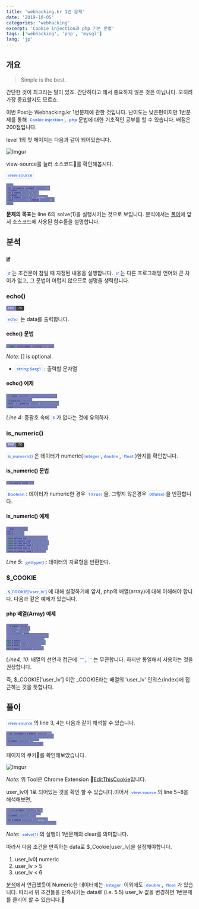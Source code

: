 ```yaml
---
title: 'webhacking.kr 1번 문제'
date: '2019-10-05'
categories: 'webhacking'
excerpt: 'Cookie injection과 php 기본 문법'
tags: ['webhacking', 'php', 'mysql']
lang: 'jp'
---
```


## 개요
> Simple is the best.

간단한 것이 최고라는 말이 있죠. 간단하다고 해서 중요하지 않은 것은 아닙니다. 오히려 가장 중요할지도 모르죠. 

이번 Post는 Webhacking.kr 1번문제에 관한 것입니다. 난이도는 낮은편이지만 1번문제를 통해 `Cookie injection`, `php`문법에 대한 기초적인 공부를 할 수 있습니다. 배점은 200점입니다.

level 1의 첫 페이지는 다음과 같이 되어있습니다.

![Imgur](https://i.imgur.com/NLcyvSy.png)

view-source를 눌러 소스코드🧾를 확인해봅시다.

`view-source`

~~~php
...
  if(!is_numeric($_COOKIE['user_lv'])) 
  $_COOKIE['user_lv']=1;
  if($_COOKIE['user_lv']>=6) 
  $_COOKIE['user_lv']=1;
  if($_COOKIE['user_lv']>5) solve(1);
  echo "<br>level : {$_COOKIE['user_lv']}";
...
~~~

**문제의 목표**는 line 6의 solve(1)을 실행시키는 것으로 보입니다. 분석에서는 [풀이](#풀이)에 앞서 소스코드에 사용된 함수들을 설명합니다. 

## 분석

### if
`if`는 조건문이 참일 때 지정된 내용을 실행합니다. `if`는 다른 프로그래밍 언어와 큰 차이가 없고, 그 문법이 어렵지 않으므로 설명을 생략합니다.

### echo()

<a class="PHP">PHP</a><a class="PHPver">7.0</a>  

`echo` 는 data를 출력합니다.
#### echo() 문법
~~~~php
echo (string $arg1 [, string $...]);
~~~~
*Note*: [] is optional.
- `string $arg1` : 출력할 문자열

#### echo() 예제
~~~~php
  echo ("Welcome");             // Welcome
    
  $_greeting = "Hello";
  echo ("${_greeting} World!"); // Hello World!
  echo "I am", " ", 20+1;       // I am 21
~~~~
*Line 4*: 중괄호 속에 `$`가 없다는 것에 유의하자.

### is_numeric()

<a class="PHP">PHP</a><a class="PHPver">7.0</a>  

`is_numeric()`은 데이터가 numeric(`integer`,`double`, `float`)한지를 확인합니다.

#### is_numeric() 문법
~~~~php
is_numeric($arg1);
~~~~

`Boolean`: 데이터가 numeric한 경우 `1(true)`을, 그렇지 않은경우 `0(false)`을 반환합니다.

#### is_numeric() 예제
~~~php
$val = "string";
$val_2 = 2019;
$val_3 = 273.15;
  
  echo gettype($val);       // string
  echo is_numeric($val);    // 0
  echo gettype($val_2);     // integer
  echo is_numeric($val_2);  // 1
  echo gettype($val_3);     // double
  echo is_numeric($val_3);  // 1
~~~

*Line 5*: `gettype()`: 데이터의 자료형을 반환한다.

### $_COOKIE
`$_COOKIE['user_lv']`에 대해 설명하기에 앞서, php의 배열(array)에 대해 이해해야 합니다. 다음과 같은 예제가 있습니다.
#### php 배열(Array) 예제
~~~~php
$_agent = array(
    'name'=>'Terada',
    'age'=>20,
    "is_happy"=>true
);                        // 배열의 선언

echo $_agent;             // Array
echo $_agent['name'];     // Terada
echo $_agent['age'];      // 20
echo $_agent['is_happy']; // 1
~~~~
*Line4, 10*: 배열의 선언과 접근에 `""`, `''`는 무관합니다. 하지만 통일해서 사용하는 것을 권장합니다. 

즉, $_COOKIE['user_lv'] 이란 _COOKIE라는 배열의 'user_lv' 인의스(index)에 접근하는 것을 뜻합니다.

## 풀이
`view-source`의 line 3, 4는 다음과 같이 해석할 수 있습니다.
~~~~php
if(!is_numeric($_COOKIE['user_lv'])) 
//$_COOKIE라는 Array의 user_lv 요소에 접근하여 
//그 data가 numeric하지 않을 경우
  $_COOKIE['user_lv']=1;
//$_COOKIE의 user_lv을 1로 한다.
~~~~
페이지의 쿠키🍪를 확인해보았습니다.

![Imgur](https://i.imgur.com/rz9SQUZ.png)

*Note*: 위 Tool은 Chrome Extension 🍪[EditThisCookie](https://chrome.google.com/webstore/detail/editthiscookie/fngmhnnpilhplaeedifhccceomclgfbg?hl=ko)입니다.

user_lv이 1로 되어있는 것을 확인 할 수 있습니다.이어서 `view-source`의 line 5~8을 해석해보면,
~~~~php
  if($_COOKIE['user_lv']>=6) 
  // user_lv이 6보다 크거나 같으면 
  $_COOKIE['user_lv']=1;
  // user_lv을 1로 초기화한다.
  if($_COOKIE['user_lv']>5) solve(1);
  // user_lv이 5보다 크면 solve(1)을 실행한다.
~~~~
*Note*: `solve(1)`의 실행이 1번문제의 clear를 의미합니다.

따라서 다음 조건을 만족하는 data로 $_Cookie[user_lv]을 설정해야합니다.
1. user_lv이 numeric
2. user_lv > 5  
3. user_lv < 6

[분석](#분석)에서 언급했듯이 Numeric한 데이터에는 `integer` 이외에도 `double`, `float`가 있습니다. 따라서 위 조건들을 만족시키는 data로 (i.e. 5.5) user_lv 값을 변경하면 1번문제를 클리어 할 수 있습니다.💯

<style>
        .PHP {
            display: inline;
            padding-left: 5px;
            padding-right: 5px;
            padding-top: 1px;
            padding-bottom: 2px;
            font-size: 0.6em;
            text-align: center;
            background-color: #777bb3;
            color: #f8fafc;
            border-top-left-radius: 3px;
            border-bottom-left-radius: 3px;
            content: "MySQL"
        }

        .PHPver {
            display: inline;
            padding-left: 5px;
            padding-right: 5px;
            padding-top: 1px;
            padding-bottom: 2px;
            font-size: 0.6em;
            text-align: center;
            background-color: #000000c7;
            color: #f8fafc;
            border-top-right-radius: 3px;
            border-bottom-right-radius: 3px;
        }
</style>
<style>
.page h1:before {
    padding-right: 0.3em;
    color: #9ddcff;
    content: "/";
}

.page h2:before {
    padding-right: 0.3em;
    color: #9ddcff;
    content: "//";
}

.page h3:before {
    padding-right: 0.3em;
    color: #9ddcff;
    content: "///";
}

.page h4:before {
    padding-right: 0.3em;
    color: #9ddcff;
    content: "////";
}

p>code,
a>code,
li>code,
figcaption>code,
td>code {
    padding-left: 0.18rem;
    padding-right: 0.18rem;
    padding-top: 0.09rem;
    font-size: 0.8em;
    background: #fff;
    color: #5283f3;
    font-weight: bold;
    border: solid 1px #e1e4e5;
    border-radius: 0px;
    font-family: open sans,clear sans,helvetica neue,Helvetica,Arial,sans-serif;
}
</style>